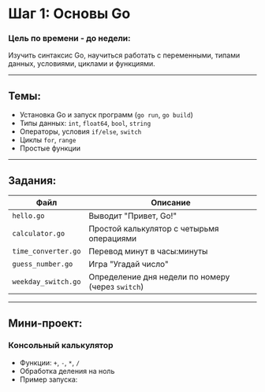 # Шаг 1: Основы Go

### Цель по времени - до недели:
Изучить синтаксис Go, научиться работать с переменными, типами данных, условиями, циклами и функциями.

---

## Темы:
- Установка Go и запуск программ (`go run`, `go build`)
- Типы данных: `int`, `float64`, `bool`, `string`
- Операторы, условия `if/else`, `switch`
- Циклы `for`, `range`
- Простые функции

---

## Задания:

| Файл | Описание |
|------|----------|
| `hello.go` | Выводит "Привет, Go!" |
| `calculator.go` | Простой калькулятор с четырьмя операциями |
| `time_converter.go` | Перевод минут в часы:минуты |
| `guess_number.go` | Игра "Угадай число" |
| `weekday_switch.go` | Определение дня недели по номеру (через `switch`) |

---

## Мини-проект:
### **Консольный калькулятор**
- Функции: `+`, `-`, `*`, `/`
- Обработка деления на ноль
- Пример запуска:
